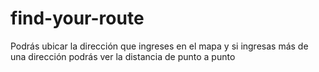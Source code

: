 # find-your-route
Podrás ubicar la dirección que ingreses en el mapa y si ingresas más de una dirección podrás ver la distancia de punto a punto
